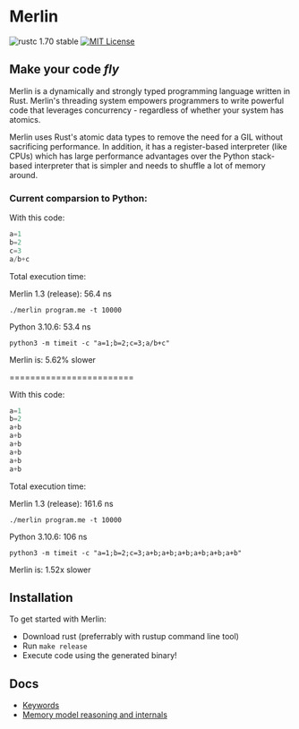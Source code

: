 # Merlin

![rustc 1.70 stable](https://img.shields.io/badge/rustc-1.70.0-brightgreen)
[![MIT License](https://img.shields.io/badge/License-MIT-informational)](LICENSE)

<h2><strong>Make your code <i>fly</i></strong></h2>

Merlin is a dynamically and strongly typed programming language written in Rust. Merlin's threading system empowers programmers to write powerful code that leverages concurrency - regardless of whether your system has atomics.

Merlin uses Rust's atomic data types to remove the need for a GIL without sacrificing performance.
In addition, it has a register-based interpreter (like CPUs) which has large performance advantages over the Python stack-based interpreter that is simpler and needs to shuffle a lot of memory around.

### Current comparsion to Python:

With this code:
```Python
a=1
b=2
c=3
a/b+c
```
Total execution time:

Merlin 1.3 (release): 56.4 ns

`./merlin program.me -t 10000`

Python 3.10.6: 53.4 ns 

`python3 -m timeit -c "a=1;b=2;c=3;a/b+c"`

Merlin is: 5.62% slower

========================

With this code:
```Python
a=1
b=2
a+b
a+b
a+b
a+b
a+b
a+b
```
Total execution time:

Merlin 1.3 (release): 161.6 ns

`./merlin program.me -t 10000`

Python 3.10.6: 106 ns 

`python3 -m timeit -c "a=1;b=2;c=3;a+b;a+b;a+b;a+b;a+b;a+b"`

Merlin is: 1.52x slower

## Installation
To get started with Merlin:
- Download rust (preferrably with rustup command line tool)
- Run `make release`
- Execute code using the generated binary!

## Docs
- [Keywords](docs/keywords.md)
- [Memory model reasoning and internals](docs/memory_model.md)